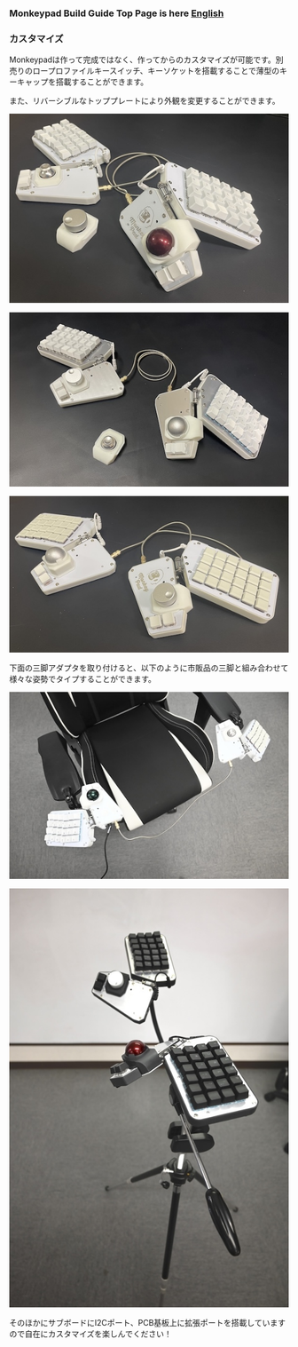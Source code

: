 ### Monkeypad Build Guide Top Page is here [English](01_build_guide.md)

### カスタマイズ

Monkeypadは作って完成ではなく、作ってからのカスタマイズが可能です。別売りのロープロファイルキースイッチ、キーソケットを搭載することで薄型のキーキャップを搭載することができます。

また、リバーシブルなトッププレートにより外観を変更することができます。

![](../images/A03/monkeypad_standard.jpg)

![](../images/A03/monkeypad_custom_02.jpg)

![](../images/A03/monkeypad_custom_03.jpg)

下面の三脚アダプタを取り付けると、以下のように市販品の三脚と組み合わせて様々な姿勢でタイプすることができます。

![](../images/A03/monkeypad_custom_04.jpg)

![](../images/A03/monkeypad_custom_05.jpg)

そのほかにサブボードにI2Cポート、PCB基板上に拡張ポートを搭載していますので自在にカスタマイズを楽しんでください！